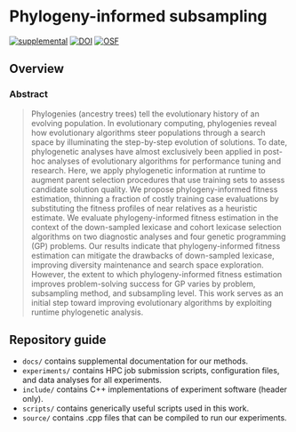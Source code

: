 # Phylogeny-informed subsampling

[![supplemental](https://img.shields.io/badge/go%20to-supplemental%20material-ff69b4)](https://lalejini.com/GECCO-2024-phylogeny-informed-subsampling/bookdown/book/)
[![DOI](https://zenodo.org/badge/DOI/10.5281/zenodo.10576330.svg)](https://doi.org/10.5281/zenodo.10576330)
[![OSF](https://img.shields.io/badge/data%20%40%20OSF-10.17605%2FOSF.IO%2FH3F52-blue)](https://osf.io/h3f52/)

## Overview

### Abstract

> Phylogenies (ancestry trees) tell the evolutionary history of an evolving population.
  In evolutionary computing, phylogenies reveal how evolutionary algorithms steer populations through a search space by illuminating the step-by-step evolution of solutions.
  To date, phylogenetic analyses have almost exclusively been applied in post-hoc analyses of evolutionary algorithms for performance tuning and research.
  Here, we apply phylogenetic information at runtime to augment parent selection procedures that use training sets to assess candidate solution quality.
  We propose phylogeny-informed fitness estimation, thinning a fraction of costly training case evaluations by substituting the fitness profiles of near relatives as a heuristic estimate.
  We evaluate phylogeny-informed fitness estimation in the context of the down-sampled lexicase and cohort lexicase selection algorithms on two diagnostic analyses and four genetic programming (GP) problems.
  Our results indicate that phylogeny-informed fitness estimation can mitigate the drawbacks of down-sampled lexicase, improving diversity maintenance and search space exploration.
  However, the extent to which phylogeny-informed fitness estimation improves problem-solving success for GP varies by problem, subsampling method, and subsampling level.
  This work serves as an initial step toward improving evolutionary algorithms by exploiting runtime phylogenetic analysis.

## Repository guide

- `docs/` contains supplemental documentation for our methods.
- `experiments/` contains HPC job submission scripts, configuration files, and data analyses for all experiments.
- `include/` contains C++ implementations of experiment software (header only).
- `scripts/` contains generically useful scripts used in this work.
- `source/` contains .cpp files that can be compiled to run our experiments.

